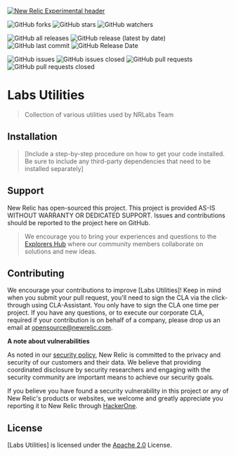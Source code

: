 [![New Relic Experimental header](https://github.com/newrelic/opensource-website/raw/master/src/images/categories/Experimental.png)](https://opensource.newrelic.com/oss-category/#new-relic-experimental)

![GitHub forks](https://img.shields.io/github/forks/newrelic-experimental/labs-utilities?style=social)
![GitHub stars](https://img.shields.io/github/stars/newrelic-experimental/labs-utilities?style=social)
![GitHub watchers](https://img.shields.io/github/watchers/newrelic-experimental/labs-utilities?style=social)

![GitHub all releases](https://img.shields.io/github/downloads/newrelic-experimental/labs-utilities/total)
![GitHub release (latest by date)](https://img.shields.io/github/v/release/newrelic-experimental/labs-utilities)
![GitHub last commit](https://img.shields.io/github/last-commit/newrelic-experimental/labs-utilities)
![GitHub Release Date](https://img.shields.io/github/release-date/newrelic-experimental/labs-utilities)


![GitHub issues](https://img.shields.io/github/issues/newrelic-experimental/labs-utilities)
![GitHub issues closed](https://img.shields.io/github/issues-closed/newrelic-experimental/labs-utilities)
![GitHub pull requests](https://img.shields.io/github/issues-pr/newrelic-experimental/labs-utilities)
![GitHub pull requests closed](https://img.shields.io/github/issues-pr-closed/newrelic-experimental/labs-utilities)

# Labs Utilities

>Collection of various utilities used by NRLabs Team

## Installation

> [Include a step-by-step procedure on how to get your code installed. Be sure to include any third-party dependencies that need to be installed separately]



## Support

New Relic has open-sourced this project. This project is provided AS-IS WITHOUT WARRANTY OR DEDICATED SUPPORT. Issues and contributions should be reported to the project here on GitHub.

>We encourage you to bring your experiences and questions to the [Explorers Hub](https://discuss.newrelic.com) where our community members collaborate on solutions and new ideas.


## Contributing

We encourage your contributions to improve [Labs Utilities]! Keep in mind when you submit your pull request, you'll need to sign the CLA via the click-through using CLA-Assistant. You only have to sign the CLA one time per project. If you have any questions, or to execute our corporate CLA, required if your contribution is on behalf of a company, please drop us an email at opensource@newrelic.com.

**A note about vulnerabilities**

As noted in our [security policy](../../security/policy), New Relic is committed to the privacy and security of our customers and their data. We believe that providing coordinated disclosure by security researchers and engaging with the security community are important means to achieve our security goals.

If you believe you have found a security vulnerability in this project or any of New Relic's products or websites, we welcome and greatly appreciate you reporting it to New Relic through [HackerOne](https://hackerone.com/newrelic).

## License

[Labs Utilities] is licensed under the [Apache 2.0](http://apache.org/licenses/LICENSE-2.0.txt) License.


